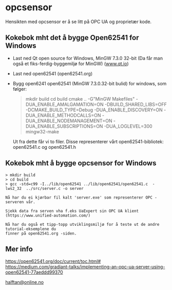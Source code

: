 # opcsensor

Hensikten med opcsensor er å se litt på OPC UA og proprietær kode.

## Kokebok mht det å bygge Open62541 for Windows

* Last ned Qt open source for Windows, MinGW 7.3.0 32-bit
  (Da får man også et fiks-ferdig-byggemiljø for MinGW)
  (www.qt.io)

* Last ned open62541
  (open62541.org)

* Bygg open6241 open62541 (MinGW 7.3.0.32-bit bulid) for windows, som følger:

    > mkdir build
    > cd build
    > cmake .. -G"MinGW Makefiles" -DUA_ENABLE_AMALGAMATION=ON -DBUILD_SHARED_LIBS=OFF -DCMAKE_BUILD_TYPE=Debug -DUA_ENABLE_DISCOVERY=ON -DUA_ENABLE_METHODCALLS=ON -DUA_ENABLE_NODEMANAGEMENT=ON -DUA_ENABLE_SUBSCRIPTIONS=ON -DUA_LOGLEVEL=300
    > mingw32-make

    Ut fra dette får vi to filer. Disse representerer vårt open62541-bibliotek: open62541.c og open62541.h


## Kokebok mht å bygge opcsensor for Windows

    > mkdir build
    > cd build
    > gcc -std=c99 -I../lib/open62541 ../lib/open62541/open62541.c  -lws2_32  ../src/server.c -o server

    Nå har du ei kjørbar fil kalt 'server.exe' som representerer OPC -serveren vår.

    Sjekk data fra serven vha f.eks UaExpert sin OPC UA klient (https://www.unified-automation.com/)

    Nå har du også et tipp-topp utviklingsmiljø for å teste ut de andre tutorial-eksemplene du
    finner på open62541.org -siden.


## Mer info    

https://open62541.org/doc/current/toc.html#  
https://medium.com/gradiant-talks/implementing-an-opc-ua-server-using-open62541-77aeddd99370



halftan@online.no
